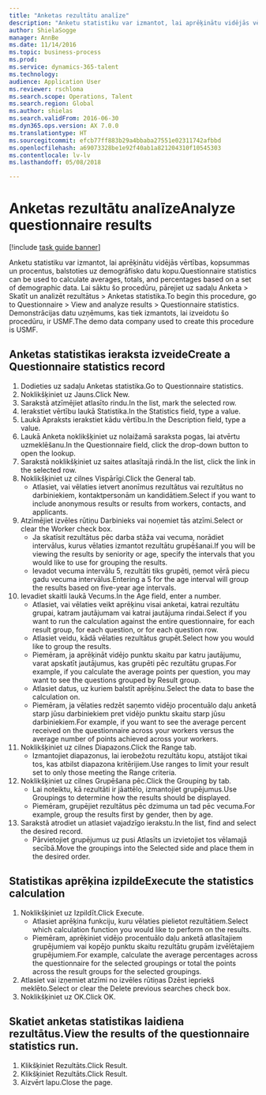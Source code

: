 ```yaml
--- 
title: "Anketas rezultātu analīze"
description: "Anketu statistiku var izmantot, lai aprēķinātu vidējās vērtības, kopsummas un procentus, balstoties uz demogrāfisko datu kopu."
author: ShielaSogge
manager: AnnBe
ms.date: 11/14/2016
ms.topic: business-process
ms.prod: 
ms.service: dynamics-365-talent
ms.technology: 
audience: Application User
ms.reviewer: rschloma
ms.search.scope: Operations, Talent
ms.search.region: Global
ms.author: shielas
ms.search.validFrom: 2016-06-30
ms.dyn365.ops.version: AX 7.0.0
ms.translationtype: HT
ms.sourcegitcommit: efcb77ff883b29a4bbaba27551e02311742afbbd
ms.openlocfilehash: a69073328be1e92f40ab1a821204310f10545303
ms.contentlocale: lv-lv
ms.lasthandoff: 05/08/2018

---
```

# <a name="analyze-questionnaire-results"></a><span data-ttu-id="3b24a-103">Anketas rezultātu analīze</span><span class="sxs-lookup"><span data-stu-id="3b24a-103">Analyze questionnaire results</span></span>

[!include [task guide banner](../../includes/task-guide-banner.md)]

<span data-ttu-id="3b24a-104">Anketu statistiku var izmantot, lai aprēķinātu vidējās vērtības, kopsummas un procentus, balstoties uz demogrāfisko datu kopu.</span><span class="sxs-lookup"><span data-stu-id="3b24a-104">Questionnaire statistics can be used to calculate averages, totals, and percentages based on a set of demographic data.</span></span> <span data-ttu-id="3b24a-105">Lai sāktu šo procedūru, pārejiet uz sadaļu Anketa > Skatīt un analizēt rezultātus > Anketas statistika.</span><span class="sxs-lookup"><span data-stu-id="3b24a-105">To begin this procedure, go to Questionnaire > View and analyze results > Questionnaire statistics.</span></span> <span data-ttu-id="3b24a-106">Demonstrācijas datu uzņēmums, kas tiek izmantots, lai izveidotu šo procedūru, ir USMF.</span><span class="sxs-lookup"><span data-stu-id="3b24a-106">The demo data company used to create this procedure is USMF.</span></span>


## <a name="create-a-questionnaire-statistics-record"></a><span data-ttu-id="3b24a-107">Anketas statistikas ieraksta izveide</span><span class="sxs-lookup"><span data-stu-id="3b24a-107">Create a Questionnaire statistics record</span></span>
1. <span data-ttu-id="3b24a-108">Dodieties uz sadaļu Anketas statistika.</span><span class="sxs-lookup"><span data-stu-id="3b24a-108">Go to Questionnaire statistics.</span></span>
2. <span data-ttu-id="3b24a-109">Noklikšķiniet uz Jauns.</span><span class="sxs-lookup"><span data-stu-id="3b24a-109">Click New.</span></span>
3. <span data-ttu-id="3b24a-110">Sarakstā atzīmējiet atlasīto rindu.</span><span class="sxs-lookup"><span data-stu-id="3b24a-110">In the list, mark the selected row.</span></span>
4. <span data-ttu-id="3b24a-111">Ierakstiet vērtību laukā Statistika.</span><span class="sxs-lookup"><span data-stu-id="3b24a-111">In the Statistics field, type a value.</span></span>
5. <span data-ttu-id="3b24a-112">Laukā Apraksts ierakstiet kādu vērtību.</span><span class="sxs-lookup"><span data-stu-id="3b24a-112">In the Description field, type a value.</span></span>
6. <span data-ttu-id="3b24a-113">Laukā Anketa noklikšķiniet uz nolaižamā saraksta pogas, lai atvērtu uzmeklēšanu.</span><span class="sxs-lookup"><span data-stu-id="3b24a-113">In the Questionnaire field, click the drop-down button to open the lookup.</span></span>
7. <span data-ttu-id="3b24a-114">Sarakstā noklikšķiniet uz saites atlasītajā rindā.</span><span class="sxs-lookup"><span data-stu-id="3b24a-114">In the list, click the link in the selected row.</span></span>
8. <span data-ttu-id="3b24a-115">Noklikšķiniet uz cilnes Vispārīgi.</span><span class="sxs-lookup"><span data-stu-id="3b24a-115">Click the General tab.</span></span>
    * <span data-ttu-id="3b24a-116">Atlasiet, vai vēlaties ietvert anonīmus rezultātus vai rezultātus no darbiniekiem, kontaktpersonām un kandidātiem.</span><span class="sxs-lookup"><span data-stu-id="3b24a-116">Select if you want to include anonymous results or results from workers, contacts, and applicants.</span></span>  
9. <span data-ttu-id="3b24a-117">Atzīmējiet izvēles rūtiņu Darbinieks vai noņemiet tās atzīmi.</span><span class="sxs-lookup"><span data-stu-id="3b24a-117">Select or clear the Worker check box.</span></span>
    * <span data-ttu-id="3b24a-118">Ja skatīsit rezultātus pēc darba stāža vai vecuma, norādiet intervālus, kurus vēlaties izmantot rezultātu grupēšanai.</span><span class="sxs-lookup"><span data-stu-id="3b24a-118">If you will be viewing the results by seniority or age, specify the intervals that you would like to use for grouping the results.</span></span>  
    * <span data-ttu-id="3b24a-119">Ievadot vecuma intervālu 5, rezultāti tiks grupēti, ņemot vērā piecu gadu vecuma intervālus.</span><span class="sxs-lookup"><span data-stu-id="3b24a-119">Entering a 5 for the age interval will group the results based on five-year age intervals.</span></span>  
10. <span data-ttu-id="3b24a-120">Ievadiet skaitli laukā Vecums.</span><span class="sxs-lookup"><span data-stu-id="3b24a-120">In the Age field, enter a number.</span></span>
    * <span data-ttu-id="3b24a-121">Atlasiet, vai vēlaties veikt aprēķinu visai anketai, katrai rezultātu grupai, katram jautājumam vai katrai jautājuma rindai.</span><span class="sxs-lookup"><span data-stu-id="3b24a-121">Select if you want to run the calculation against the entire questionnaire, for each result group, for each question, or for each question row.</span></span>  
    * <span data-ttu-id="3b24a-122">Atlasiet veidu, kādā vēlaties rezultātus grupēt.</span><span class="sxs-lookup"><span data-stu-id="3b24a-122">Select how you would like to group the results.</span></span>  
    * <span data-ttu-id="3b24a-123">Piemēram, ja aprēķināt vidējo punktu skaitu par katru jautājumu, varat apskatīt jautājumus, kas grupēti pēc rezultātu grupas.</span><span class="sxs-lookup"><span data-stu-id="3b24a-123">For example, if you calculate the average points per question, you may want to see the questions grouped by Result group.</span></span>  
    * <span data-ttu-id="3b24a-124">Atlasiet datus, uz kuriem balstīt aprēķinu.</span><span class="sxs-lookup"><span data-stu-id="3b24a-124">Select the data to base the calculation on.</span></span>  
    * <span data-ttu-id="3b24a-125">Piemēram, ja vēlaties redzēt saņemto vidējo procentuālo daļu anketā starp jūsu darbiniekiem pret vidējo punktu skaitu starp jūsu darbiniekiem.</span><span class="sxs-lookup"><span data-stu-id="3b24a-125">For example, if you want to see the average percent received on the questionnaire across your workers versus the average number of points achieved across your workers.</span></span>  
11. <span data-ttu-id="3b24a-126">Noklikšķiniet uz cilnes Diapazons.</span><span class="sxs-lookup"><span data-stu-id="3b24a-126">Click the Range tab.</span></span>
    * <span data-ttu-id="3b24a-127">Izmantojiet diapazonus, lai ierobežotu rezultātu kopu, atstājot tikai tos, kas atbilst diapazona kritērijiem.</span><span class="sxs-lookup"><span data-stu-id="3b24a-127">Use ranges to limit your result set to only those meeting the Range criteria.</span></span>  
12. <span data-ttu-id="3b24a-128">Noklikšķiniet uz cilnes Grupēšana pēc.</span><span class="sxs-lookup"><span data-stu-id="3b24a-128">Click the Grouping by tab.</span></span>
    * <span data-ttu-id="3b24a-129">Lai noteiktu, kā rezultāti ir jāattēlo, izmantojiet grupējumus.</span><span class="sxs-lookup"><span data-stu-id="3b24a-129">Use Groupings to determine how the results should be displayed.</span></span>  
    * <span data-ttu-id="3b24a-130">Piemēram, grupējiet rezultātus pēc dzimuma un tad pēc vecuma.</span><span class="sxs-lookup"><span data-stu-id="3b24a-130">For example, group the results first by gender, then by age.</span></span>  
13. <span data-ttu-id="3b24a-131">Sarakstā atrodiet un atlasiet vajadzīgo ierakstu.</span><span class="sxs-lookup"><span data-stu-id="3b24a-131">In the list, find and select the desired record.</span></span>
    * <span data-ttu-id="3b24a-132">Pārvietojiet grupējumus uz pusi Atlasīts un izvietojiet tos vēlamajā secībā.</span><span class="sxs-lookup"><span data-stu-id="3b24a-132">Move the groupings into the Selected side and place them in the desired order.</span></span>  

## <a name="execute-the-statistics-calculation"></a><span data-ttu-id="3b24a-133">Statistikas aprēķina izpilde</span><span class="sxs-lookup"><span data-stu-id="3b24a-133">Execute the statistics calculation</span></span>
1. <span data-ttu-id="3b24a-134">Noklikšķiniet uz Izpildīt.</span><span class="sxs-lookup"><span data-stu-id="3b24a-134">Click Execute.</span></span>
    * <span data-ttu-id="3b24a-135">Atlasiet aprēķina funkciju, kuru vēlaties pielietot rezultātiem.</span><span class="sxs-lookup"><span data-stu-id="3b24a-135">Select which calculation function you would like to perform on the results.</span></span>  
    * <span data-ttu-id="3b24a-136">Piemēram, aprēķiniet vidējo procentuālo daļu anketā atlasītajiem grupējumiem vai kopējo punktu skaitu rezultātu grupām izvēlētajiem grupējumiem.</span><span class="sxs-lookup"><span data-stu-id="3b24a-136">For example, calculate the average percentages across the questionnaire for the selected groupings or total the points across the result groups for the selected groupings.</span></span>  
2. <span data-ttu-id="3b24a-137">Atlasiet vai izņemiet atzīmi no izvēles rūtiņas Dzēst iepriekš meklēto.</span><span class="sxs-lookup"><span data-stu-id="3b24a-137">Select or clear the Delete previous searches check box.</span></span>
3. <span data-ttu-id="3b24a-138">Noklikšķiniet uz OK.</span><span class="sxs-lookup"><span data-stu-id="3b24a-138">Click OK.</span></span>

## <a name="view-the-results-of-the-questionnaire-statistics-run"></a><span data-ttu-id="3b24a-139">Skatiet anketas statistikas laidiena rezultātus.</span><span class="sxs-lookup"><span data-stu-id="3b24a-139">View the results of the questionnaire statistics run.</span></span>
1. <span data-ttu-id="3b24a-140">Klikšķiniet Rezultāts.</span><span class="sxs-lookup"><span data-stu-id="3b24a-140">Click Result.</span></span>
2. <span data-ttu-id="3b24a-141">Klikšķiniet Rezultāts.</span><span class="sxs-lookup"><span data-stu-id="3b24a-141">Click Result.</span></span>
3. <span data-ttu-id="3b24a-142">Aizvērt lapu.</span><span class="sxs-lookup"><span data-stu-id="3b24a-142">Close the page.</span></span>


